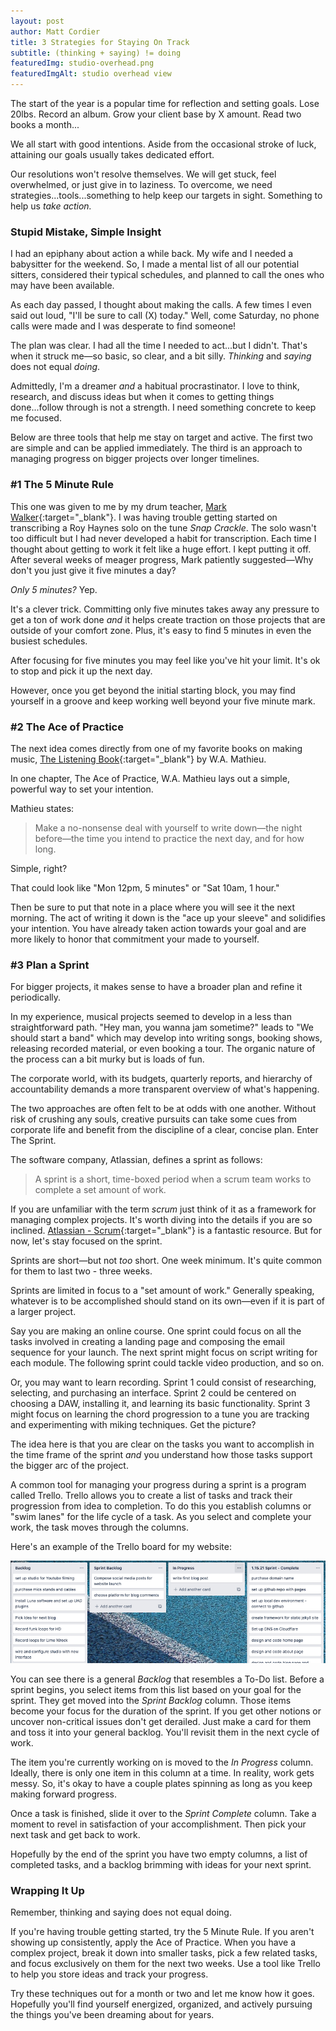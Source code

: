 ```yaml
---
layout: post
author: Matt Cordier
title: 3 Strategies for Staying On Track
subtitle: (thinking + saying) != doing
featuredImg: studio-overhead.png
featuredImgAlt: studio overhead view
---
```

The start of the year is a popular time for reflection and setting goals. Lose 20lbs. Record an album. Grow your client base by X amount. Read two books a month...

We all start with good intentions. Aside from the occasional stroke of luck, attaining our goals usually takes dedicated effort. 

Our resolutions won't resolve themselves. We will get stuck, feel overwhelmed, or just give in to laziness. To overcome, we need strategies...tools...something to help keep our targets in sight. Something to help us _take action._   

### Stupid Mistake, Simple Insight

I had an epiphany about action a while back. My wife and I needed a babysitter for the weekend. So, I made a mental list of all our potential sitters, considered their typical schedules, and planned to call the ones who may have been available. 

As each day passed, I thought about making the calls. A few times I even said out loud, "I'll be sure to call (X) today." Well, come Saturday, no phone calls were made and I was desperate to find someone! 

The plan was clear. I had all the time I needed to act...but I didn't. That's when it struck me—so basic, so clear, and a bit silly. _Thinking_ and _saying_ does not equal _doing_.

Admittedly, I'm a dreamer _and_ a habitual procrastinator. I love to think, research, and discuss ideas but when it comes to getting things done...follow through is not a strength. I need something concrete to keep me focused. 

Below are three tools that help me stay on target and active. The first two are simple and can be applied immediately. The third is an approach to managing progress on bigger projects over longer timelines.

### #1 The 5 Minute Rule

This one was given to me by my drum teacher, [Mark Walker](https://www.markwalkerlessons.com/about){:target="_blank"}. I was having trouble getting started on transcribing a Roy Haynes solo on the tune _Snap Crackle_. The solo wasn't too difficult but I had never developed a habit for transcription. Each time I thought about getting to work it felt like a huge effort. I kept putting it off. After several weeks of meager progress, Mark patiently suggested—Why don't you just give it five minutes a day?

_Only 5 minutes?_ Yep.

It's a clever trick. Committing only five minutes takes away any pressure to get a ton of work done _and_ it helps create traction on those projects that are outside of your comfort zone. Plus, it's easy to find 5 minutes in even the busiest schedules.

After focusing for five minutes you may feel like you've hit your limit. It's ok to stop and pick it up the next day.

However, once you get beyond the initial starting block, you may find yourself in a groove and keep working well beyond your five minute mark.

### #2 The Ace of Practice

The next idea comes directly from one of my favorite books on making music, [The Listening Book](https://www.goodreads.com/book/show/659361.Listening_Book){:target="_blank"} by W.A. Mathieu. 

In one chapter, The Ace of Practice, W.A. Mathieu lays out a simple, powerful way to set your intention.

Mathieu states:
> Make a no-nonsense deal with yourself to write down—the night before—the time you intend to practice the next day, and for how long.

Simple, right?

That could look like "Mon 12pm, 5 minutes" or "Sat 10am, 1 hour."

Then be sure to put that note in a place where you will see it the next morning. The act of writing it down is the "ace up your sleeve" and solidifies your intention. You have already taken action towards your goal and are more likely to honor that commitment your made to yourself.

### #3 Plan a Sprint

For bigger projects, it makes sense to have a broader plan and refine it periodically. 

In my experience, musical projects seemed to develop in a less than straightforward path. "Hey man, you wanna jam sometime?" leads to "We should start a band" which may develop into writing songs, booking shows, releasing recorded material, or even booking a tour. The organic nature of the process can a bit murky but is loads of fun.

The corporate world, with its budgets, quarterly reports, and hierarchy of accountability demands a more transparent overview of what's happening.

The two approaches are often felt to be at odds with one another. Without risk of crushing any souls, creative pursuits can take some cues from corporate life and benefit from the discipline of a clear, concise plan. Enter The Sprint.

The software company, Atlassian, defines a sprint as follows:

> A sprint is a short, time-boxed period when a scrum team works to complete a set amount of work. 

If you are unfamiliar with the term _scrum_ just think of it as a framework for managing complex projects. It's worth diving into the details if you are so inclined. [Atlassian - Scrum](https://www.atlassian.com/agile/scrum){:target="_blank"} is a fantastic resource. But for now, let's stay focused on the sprint.

Sprints are short—but not _too_ short. One week minimum. It's quite common for them to last two - three weeks.

Sprints are limited in focus to a "set amount of work." Generally speaking, whatever is to be accomplished should stand on its own—even if it is part of a larger project. 

Say you are making an online course. One sprint could focus on all the tasks involved in creating a landing page and composing the email sequence for your launch. The next sprint might focus on script writing for each module. The following sprint could tackle video production, and so on. 

Or, you may want to learn recording. Sprint 1 could consist of researching, selecting, and purchasing an interface. Sprint 2 could be centered on choosing a DAW, installing it, and learning its basic functionality. Sprint 3 might focus on learning the chord progression to a tune you are tracking and experimenting with miking techniques. Get the picture?

The idea here is that you are clear on the tasks you want to accomplish in the time frame of the sprint _and_ you understand how those tasks support the bigger arc of the project.

A common tool for managing your progress during a sprint is a program called Trello. Trello allows you to create a list of tasks and track their progression from idea to completion. To do this you establish columns or "swim lanes" for the life cycle of a task. As you select and complete your work, the task moves through the columns.

Here's an example of the Trello board for my website:

<img src="/public/img/blog-content/trello-board-example.png" alt="Trello Board example" class="img-responsive">

You can see there is a general _Backlog_ that resembles a To-Do list. Before a sprint begins, you select items from this list based on your goal for the sprint. They get moved into the _Sprint Backlog_ column. Those items become your focus for the duration of the sprint. If you get other notions or uncover non-critical issues don't get derailed. Just make a card for them and toss it into your general backlog. You'll revisit them in the next cycle of work. 

The item you're currently working on is moved to the _In Progress_ column. Ideally, there is only one item in this column at a time. In reality, work gets messy. So, it's okay to have a couple plates spinning as long as you keep making forward progress.

Once a task is finished, slide it over to the _Sprint Complete_ column. Take a moment to revel in satisfaction of your accomplishment. Then pick your next task and get back to work.

Hopefully by the end of the sprint you have two empty columns, a list of completed tasks, and a backlog brimming with ideas for your next sprint.

### Wrapping It Up

Remember, thinking and saying does not equal doing. 

If you're having trouble getting started, try the 5 Minute Rule. If you aren't showing up consistently, apply the Ace of Practice. When you have a complex project, break it down into smaller tasks, pick a few related tasks, and focus exclusively on them for the next two weeks. Use a tool like Trello to help you store ideas and track your progress.

Try these techniques out for a month or two and let me know how it goes. Hopefully you'll find yourself energized, organized, and actively pursuing the things you've been dreaming about for years.  
